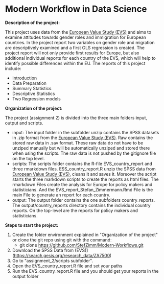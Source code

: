 # **Modern Workflow in Data Science**

**Description of the project:** 

This project uses data from the [European Value Study (EVS)](https://search.gesis.org/research_data/ZA7500) and 
aims to examine attitudes towards gender roles and immigration for European countries. In the project report 
two variables on gender role and migration are descriptively examined and a first OLS regression is created. 
The project report will not only provide first results for Europe, but also additional individual reports for 
each country of the EVS, which will help to identify possible differences within the EU. The reports of this 
project include:

- Introduction
- Data Preparation
- Summary Statistics
- Descriptive Statistics
- Two Regression models

**Organization of the project:** 

The project (assignment 2) is divided into the three main folders input, output and scripts. 

- input: The input folder in the subfolder unzip contains the SPSS datasets in .zip format from the
[European Value Study (EVS)](https://search.gesis.org/research_data/ZA7500). Raw contains the stored 
raw data in .sav format. These raw data do not have to be unziped manually but will be automatically 
unziped and stored there when using the scripts. The raw data is not pushed by the gitignore file on the top level. 
- scripts: The scripts folder contains the R-file EVS_country_report and three rmarkdown files. 
ESS_country_report.R unzip the SPSS data from [European Value Study (EVS)](https://search.gesis.org/research_data/ZA7500), 
cleans it and saves it. Moreover the script starts the three markdown scripts to create the reports as html files.
The rmarkdown Files create the analysis for Europe for policy makers and statisticians. And the EVS_report_Stefan_Zimmermann.Rmd
File is the main File to generate an report for each country. 
- output: The output folder contains the one subfolders country_reports. The output/country_reports directory contains the 
individual country reports. On the top-level are the reports for policy makers and statisticians.

**Steps to start the project:**  

1. Create the folder environment explained in "Organization of the project" 
or clone the git repo using git with the command:
    - git clone https://github.com/StefZimm/Modern-Workflows.git
2. Download the SPSS Data from (EVS)](https://search.gesis.org/research_data/ZA7500)
3. Go to "assignment_2/scripts subfolder".
4. Open the EVS_country_report.R file and set your paths
5. Run the EVS_country_report.R file and you should get your reports in the output folder



